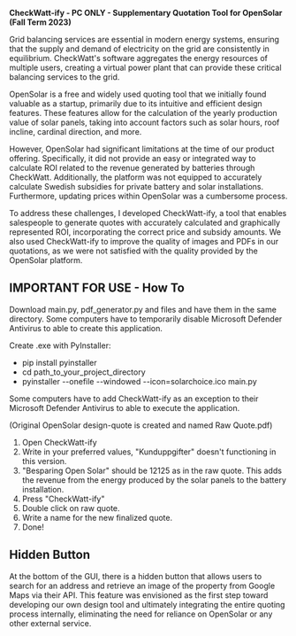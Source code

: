 **CheckWatt-ify - PC ONLY - Supplementary Quotation Tool for OpenSolar (Fall Term 2023)**

Grid balancing services are essential in modern energy systems, ensuring that the supply and demand of electricity on the grid are consistently in equilibrium. CheckWatt's software aggregates the energy resources of multiple users, creating a virtual power plant that can provide these critical balancing services to the grid.

OpenSolar is a free and widely used quoting tool that we initially found valuable as a startup, primarily due to its intuitive and efficient design features. These features allow for the calculation of the yearly production value of solar panels, taking into account factors such as solar hours, roof incline, cardinal direction, and more.

However, OpenSolar had significant limitations at the time of our product offering. Specifically, it did not provide an easy or integrated way to calculate ROI related to the revenue generated by batteries through CheckWatt. Additionally, the platform was not equipped to accurately calculate Swedish subsidies for private battery and solar installations. Furthermore, updating prices within OpenSolar was a cumbersome process.

To address these challenges, I developed CheckWatt-ify, a tool that enables salespeople to generate quotes with accurately calculated and graphically represented ROI, incorporating the correct price and subsidy amounts. We also used CheckWatt-ify to improve the quality of images and PDFs in our quotations, as we were not satisfied with the quality provided by the OpenSolar platform.


**IMPORTANT FOR USE - How To**
------------------------------
Download main.py, pdf_generator.py and files and have them in the same directory.
Some computers have to temporarily disable Microsoft Defender Antivirus to able to create this application.

Create .exe with PyInstaller:
- pip install pyinstaller
- cd path_to_your_project_directory
- pyinstaller --onefile --windowed --icon=solarchoice.ico main.py

Some computers have to add CheckWatt-ify as an exception to their Microsoft Defender Antivirus to able to execute the application.

(Original OpenSolar design-quote is created and named Raw Quote.pdf)
1. Open CheckWatt-ify
2. Write in your preferred values, "Kunduppgifter" doesn't functioning in this version.
3. "Besparing Open Solar" should be 12125 as in the raw quote. This adds the revenue from the energy produced by the solar panels to the battery installation.
4. Press "CheckWatt-ify"
5. Double click on raw quote.
6. Write a name for the new finalized quote.
7. Done!


Hidden Button
-------------
At the bottom of the GUI, there is a hidden button that allows users to search for an address and retrieve an image of the property from Google Maps via their API. This feature was envisioned as the first step toward developing our own design tool and ultimately integrating the entire quoting process internally, eliminating the need for reliance on OpenSolar or any other external service.

